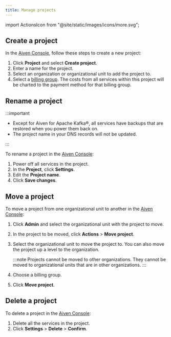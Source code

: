 ```yaml
---
title: Manage projects
---
```


import ActionsIcon from "@site/static/images/icons/more.svg";

## Create a project

In the [Aiven Console](https://console.aiven.io/), follow these steps to
create a new project:

1.  Click **Project** and select **Create project**.
2.  Enter a name for the project.
3.  Select an organization or organizational unit to add the project to.
4.  Select a
    [billing group](/docs/platform/concepts/billing-groups). The costs from all services within this project will be
    charted to the payment method for that billing group.

## Rename a project

:::important

- Except for Aiven for Apache Kafka®, all services have backups that
  are restored when you power them back on.
- The project name in your DNS records will not be updated.

:::

To rename a project in the [Aiven Console](https://console.aiven.io/):

1. Power off all services in the project.
1. In the **Project**, click **Settings**.
1. Edit the **Project name**.
1. Click **Save changes**.

## Move a project

To move a project from one organizational unit to another in the [Aiven
Console](https://console.aiven.io/):

1.  Click **Admin** and select the organizational unit with the project
    to move.

1.  In the project to be moved, click <ActionsIcon className="icon"/> **Actions** > **Move project**.

1.  Select the organizational unit to move the project to.
    You can also move the project up a level to the organization.

    :::note
    Projects cannot be moved to other organizations. They cannot be
    moved to organizational units that are in other organizations.
    :::

1.  Choose a billing group.

1.  Click **Move project**.

## Delete a project

To delete a project in the [Aiven Console](https://console.aiven.io/):

1. Delete all the services in the project.
1. Click **Settings** > **Delete** > **Confirm**.
